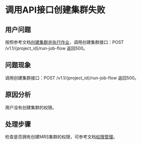 # 调用API接口创建集群失败<a name="mrs_03_0052"></a>

## 用户问题<a name="section18305143583116"></a>

按照参考文档[创建集群并执行作业](https://support.huaweicloud.com/api-mrs/mrs_02_0028.html)，调用创建集群接口：POST /v1.1/\{project\_id\}/run-job-flow 返回500。

## 问题现象<a name="section117424454313"></a>

调用创建集群接口：POST /v1.1/\{project\_id\}/run-job-flow 返回500。

## 原因分析<a name="section1237061220324"></a>

用户没有创建集群的权限。

## 处理步骤<a name="section7778103963815"></a>

检查是否拥有创建MRS集群的权限，可参考文档[权限管理](https://support.huaweicloud.com/productdesc-mrs/mrs_08_0033.html)。

